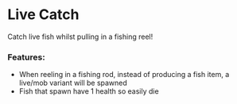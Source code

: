 # Live Catch<!--$headerTitle--><!--$pmc:delete-->

Catch live fish whilst pulling in a fishing reel!<!--$pmc:headerSize-->

### Features:
- When reeling in a fishing rod, instead of producing a fish item, a live/mob variant will be spawned
- Fish that spawn have 1 health so easily die
